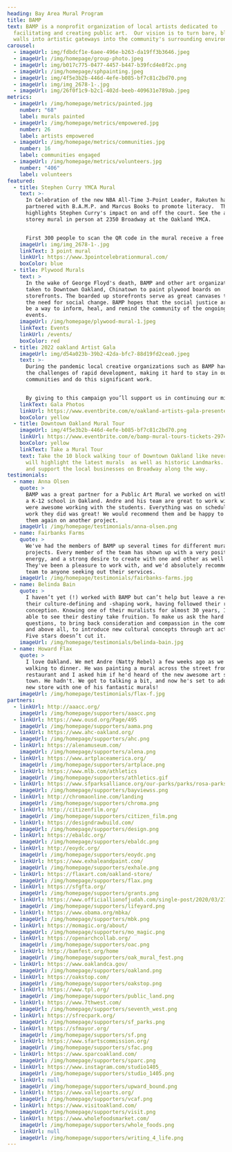 ```yaml
---
heading: Bay Area Mural Program
title: BAMP
text: BAMP is a nonprofit organization of local artists dedicated to
  facilitating and creating public art.  Our vision is to turn bare, blighted
  walls into artistic gateways into the community's surrounding environment.
carousel:
  - imageUrl: img/fdbdcf1e-6aee-496e-b263-da19ff3b3646.jpeg
  - imageUrl: /img/homepage/group-photo.jpeg
  - imageUrl: img/b017c775-0477-4457-b447-b39fcd4e8f2c.png
  - imageUrl: /img/homepage/sphpainting.jpeg
  - imageUrl: img/4f5e3b2b-446d-4efe-b085-bf7c81c2bd70.png
  - imageUrl: img/img_2678-1-.jpg
  - imageUrl: img/26f0f1c9-b2c1-402d-beeb-409631e789ab.jpeg
metrics:
  - imageUrl: /img/homepage/metrics/painted.jpg
    number: "68"
    label: murals painted
  - imageUrl: /img/homepage/metrics/empowered.jpg
    number: 26
    label: artists empowered
  - imageUrl: /img/homepage/metrics/communities.jpg
    number: 16
    label: communities engaged
  - imageUrl: /img/homepage/metrics/volunteers.jpg
    number: "406"
    label: volunteers
featured:
  - title: Stephen Curry YMCA Mural
    text: >-
      In Celebration of the new NBA All-Time 3-Point Leader, Rakuten has
      partnered with B.A.M.P. and Marcus Books to promote literacy.  The mural
      highlights Stephen Curry's impact on and off the court. See the actual 9
      storey mural in person at 2350 Broadway at the Oakland YMCA.


      First 300 people to scan the QR code in the mural receive a free book from Marcus Books at 3900 Martin Luther king Jr. Way, Oakland, CA 94609
    imageUrl: img/img_2678-1-.jpg
    linkText: 3 point mural
    linkUrl: https://www.3pointcelebrationmural.com/
    boxColor: blue
  - title: Plywood Murals
    text: >
      In the wake of George Floyd's death, BAMP and other art organizations have
      taken to Downtown Oakland, Chinatown to paint plywood boards on
      storefronts. The boarded up storefronts serve as great canvases to express
      the need for social change. BAMP hopes that the social justice artwork can
      be a way to inform, heal, and remind the community of the ongoing current
      events.
    imageUrl: /img/homepage/plywood-mural-1.jpeg
    linkText: Events
    linkUrl: /events/
    boxColor: red
  - title: 2022 oakland Artist Gala
    imageUrl: img/d54a023b-39b2-42da-bfc7-88d19fd2cea0.jpeg
    text: >-
      During the pandemic local creative organizations such as BAMP have faced
      the challenges of rapid development, making it hard to stay in our
      communities and do this significant work.


      By giving to this campaign you’ll support us in continuing our mission of artistic excellence, education, and community enrichment. We ask that you consider a sponsorship donation, where you will be honored at our event.
    linkText: Gala Photos
    linkUrl: https://www.eventbrite.com/e/oakland-artists-gala-presented-by-bamp-tickets-200462918987
    boxColor: yellow
  - title: Downtown Oakland Mural Tour
    imageUrl: img/4f5e3b2b-446d-4efe-b085-bf7c81c2bd70.png
    linkUrl: https://www.eventbrite.com/e/bamp-mural-tours-tickets-297406249097?aff=ebdssbdestsearch
    boxColor: yellow
    linkText: Take a Mural Tour
    text: Take the 10 block walking tour of Downtown Oakland like never before.  We
      will highlight the latest murals  as well as historic Landmarks. Check out
      and support the local businesses on Broadway along the way.
testimonials:
  - name: Anna Olsen
    quote: >
      BAMP was a great partner for a Public Art Mural we worked on with them for
      a K-12 school in Oakland. Andre and his team are great to work with and
      were awesome working with the students. Everything was on schedule and the
      work they did was great! We would recommend them and be happy to work with
      them again on another project.
    imageUrl: /img/homepage/testimonials/anna-olsen.png
  - name: Fairbanks Farms
    quote: >
      We've had the members of BAMP up several times for different mural
      projects. Every member of the team has shown up with a very positive
      energy, and a strong desire to create with one and other as well as us.
      They've been a pleasure to work with, and we'd absolutely recommend the
      team to anyone seeking out their services.
    imageUrl: /img/homepage/testimonials/fairbanks-farms.jpg
  - name: Belinda Bain
    quote: >
      I haven’t yet (!) worked with BAMP but can’t help but leave a review of
      their culture-defining and -shaping work, having followed their rise from
      conception. Knowing one of their muralists for almost 30 years, I’ve been
      able to see their destiny take fruition. To make us ask the hard
      questions, to bring back consideration and compassion in the community,
      and above all, to introduce new cultural concepts through art activism.
      Five stars doesn’t cut it.
    imageUrl: /img/homepage/testimonials/belinda-bain.jpg
  - name: Howard Flax
    quote: >
      I love Oakland. We met Andre (Natty Rebel) a few weeks ago as we were
      walking to dinner. He was painting a mural across the street from the
      restaurant and I asked him if he'd heard of the new awesome art store in
      town. He hadn't. We got to talking a bit, and now he's set to adorn the
      new store with one of his fantastic murals!
    imageUrl: /img/homepage/testimonials/flax-f.jpg
partners:
  - linkUrl: http://aaacc.org/
    imageUrl: /img/homepage/supporters/aaacc.png
  - linkUrl: https://www.ousd.org/Page/495
    imageUrl: /img/homepage/supporters/aama.png
  - linkUrl: https://www.ahc-oakland.org/
    imageUrl: /img/homepage/supporters/ahc.png
  - linkUrl: https://alenamuseum.com/
    imageUrl: /img/homepage/supporters/alena.png
  - linkUrl: https://www.artplaceamerica.org/
    imageUrl: /img/homepage/supporters/artplace.png
  - linkUrl: https://www.mlb.com/athletics
    imageUrl: /img/homepage/supporters/athletics.gif
  - linkUrl: https://www.sfparksalliance.org/our-parks/parks/rosa-parks-senior-center
    imageUrl: /img/homepage/supporters/bayviewss.png
  - linkUrl: http://chromaonline.com/landing
    imageUrl: /img/homepage/supporters/chroma.png
  - linkUrl: http://citizenfilm.org/
    imageUrl: /img/homepage/supporters/citizen_film.png
  - linkUrl: https://designdrawbuild.com/
    imageUrl: /img/homepage/supporters/design.png
  - linkUrl: https://ebaldc.org/
    imageUrl: /img/homepage/supporters/ebaldc.png
  - linkUrl: http://eoydc.org/
    imageUrl: /img/homepage/supporters/eoydc.png
  - linkUrl: https://www.exhaleandpaint.com/
    imageUrl: /img/homepage/supporters/exhale.png
  - linkUrl: https://flaxart.com/oakland-store/
    imageUrl: /img/homepage/supporters/flax.png
  - linkUrl: https://sfgfta.org/
    imageUrl: /img/homepage/supporters/grants.png
  - linkUrl: https://www.officiallionofjudah.com/single-post/2020/03/27/Life-Yard-360-KingstonJamaica
    imageUrl: /img/homepage/supporters/lifeyard.png
  - linkUrl: https://www.obama.org/mbka/
    imageUrl: /img/homepage/supporters/mbk.png
  - linkUrl: https://momagic.org/about/
    imageUrl: /img/homepage/supporters/mo_magic.png
  - linkUrl: https://openarchcollab.org/
    imageUrl: /img/homepage/supporters/oac.png
  - linkUrl: http://bamfest.org/home
    imageUrl: /img/homepage/supporters/oak_mural_fest.png
  - linkUrl: https://www.oaklandca.gov/
    imageUrl: /img/homepage/supporters/oakland.png
  - linkUrl: https://oakstop.com/
    imageUrl: /img/homepage/supporters/oakstop.png
  - linkUrl: https://www.tpl.org/
    imageUrl: /img/homepage/supporters/public_land.png
  - linkUrl: https://www.7thwest.com/
    imageUrl: /img/homepage/supporters/seventh_west.png
  - linkUrl: https://sfrecpark.org/
    imageUrl: /img/homepage/supporters/sf_parks.png
  - linkUrl: https://sfmayor.org/
    imageUrl: /img/homepage/supporters/sf.png
  - linkUrl: https://www.sfartscommission.org/
    imageUrl: /img/homepage/supporters/sfac.png
  - linkUrl: https://www.sparcoakland.com/
    imageUrl: /img/homepage/supporters/sparc.png
  - linkUrl: https://www.instagram.com/studio1405_
    imageUrl: /img/homepage/supporters/studio_1405.png
  - linkUrl: null
    imageUrl: /img/homepage/supporters/upward_bound.png
  - linkUrl: https://www.vallejoarts.org/
    imageUrl: /img/homepage/supporters/vcaf.png
  - linkUrl: https://www.visitoakland.com/
    imageUrl: /img/homepage/supporters/visit.png
  - linkUrl: https://www.wholefoodsmarket.com/
    imageUrl: /img/homepage/supporters/whole_foods.png
  - linkUrl: null
    imageUrl: /img/homepage/supporters/writing_4_life.png
---
```

